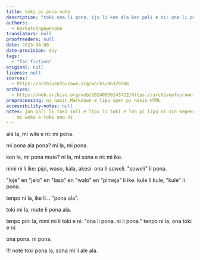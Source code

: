 ```yaml
---
title: toki pi pona mute
description: "toki ona li pona. ijo li ken ala ken pali e ni: ona li pona mute?"
authors:
  - DarkatningAwesome
translators: null
proofreaders: null
date: 2023-04-08
date-precision: day
tags:
  - "fan fiction"
original: null
license: null
sources:
  - https://archiveofourown.org/works/46329748
archives:
  - https://web.archive.org/web/20240930143722/https://archiveofourown.org/works/46329748
preprocessing: mi nasin Markdown e lipu open pi nasin HTML
accessibility-notes: null
notes: jan pali li toki Inli e lipu li toki e lon pi lipu ni sin kepeken toki Inli
  · mi weka e toki ona ni
---
```


ale la, mi wile e ni: mi pona.

mi pona ala pona? mi la, mi pona.

ken la, mi pona mute? ni la, mi sona e ni: mi ike.

nimi ni li ike: pipi, waso, kala, akesi. ona li soweli. "soweli" li pona.

"loje" en "jelo" en "laso" en "walo" en "pimeja" li ike. kule li kule, "kule" li pona.

tenpo ni la, ike li... "pona ala".

toki mi la, mute li pona ala.

tenpo pini la, nimi mi li toki e ni: "ona li pona. ni li pona." tenpo ni la, ona toki e ni:

ona pona. ni pona.

!!! note
toki pona la, sona mi li ale ala.
